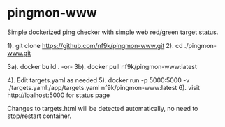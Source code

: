 # pingmon-www
Simple dockerized ping checker with simple web red/green target status.

1). git clone https://github.com/nf9k/pingmon-www.git
2). cd ./pingmon-www.git

3a). docker build . 
	-or- 
3b). docker pull nf9k/pingmon-www:latest

4). Edit targets.yaml as needed
5). docker run -p 5000:5000 -v ./targets.yaml:/app/targets.yaml nf9k/pingmon-www:latest
6). visit http://loalhost:5000 for status page

Changes to targets.html will be detected automatically, no need to stop/restart container.
